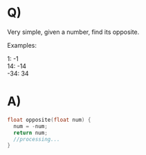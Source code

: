 # Q)

Very simple, given a number, find its opposite.

Examples:

1: -1 \
14: -14 \
-34: 34 

# A)
```c
float opposite(float num) {
  num = -num;
  return num;
  //processing...
}
